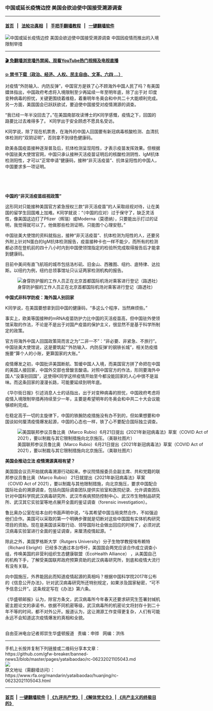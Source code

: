### 中国或延长疫情边控  美国会欲迫使中国接受溯源调查
------------------------

#### [首页](https://github.com/gfw-breaker/banned-news3/blob/master/README.md) &nbsp;&nbsp;|&nbsp;&nbsp; [法轮功真相](https://github.com/begood0513/basic/blob/master/README.md)  &nbsp;&nbsp;|&nbsp;&nbsp; [手把手翻墙教程](https://github.com/gfw-breaker/guides/wiki)  &nbsp;&nbsp;|&nbsp;&nbsp; [一键翻墙软件](https://github.com/gfw-breaker/nogfw/blob/master/README.md)  



<div id="headerimg">
 <img alt="中国或延长疫情边控  美国会欲迫使中国接受溯源调查" src="https://www.rfa.org/mandarin/yataibaodao/huanjing/rc-06232021105043.html/@@images/0692d8c6-e1fd-4810-9c25-9794c60ee70b.jpeg" title="中国或延长疫情边控  美国会欲迫使中国接受溯源调查"/>
 <span class="lead_image_caption">
  中国因疫情而推出的入境限制举措
 </span>
 <!-- zoomattribute -->
</div>

<hr/>


#### [ 🎬  免翻墙浏览墙外禁闻、观看YouTube热门视频及电视直播](https://github.com/gfw-breaker/HelloWorld)

#### [ 💥  禁书下载（政治、经济、人权、民主自由、文革、六四 ...）](https://github.com/gfw-breaker/books/blob/master/README.md)

<div id="storytext">
 <p>
 </p>
 <p>
  对疫情“外防输入、内防反弹”，中国官方是铁了心不顾海外中国人民了吗？有美国媒体指出，中国政府考虑将入境限制至少再延续一年至明年底，除了出于对
  <span>
   印度变种病毒的担忧，关键更围绕着维稳，着重明年冬奥会和中共二十大能顺利完成。另一方面，美国国会已跃跃欲试，要迫使中国接受对疫情溯源的调查。
  </span>
 </p>
 <p>
  “我已经一年半没回去了。”在美国南部攻读博士的K同学感慨，疫情之下，回国的路要比过去难得多了。 K同学出于安全顾虑不愿具名受访。
 </p>
 <p>
  K同学说，除了现在机票贵，在海外的中国人回国要有新冠病毒核酸检测、血清抗体检测的“双阴证明”，否则拿不到绿色健康码。
 </p>
 <p>
  欧美各国疫苗接种逐渐普及后，抗体检测呈现阳性，才表示疫苗发挥效果。但根据中国驻美大使馆官网，中国只承认接种灭活疫苗证明后的核酸检测阴性、IgM抗体检测阳性，才可以“正常申请”健康码，接种“非灭活疫苗”、抗体呈阳性的中国人，中国要求多一项证明。
 </p>
 <p>
  <br/>
 </p>
 <p>
  <br/>
 </p>
 <p>
  <strong>
   中国的“非灭活疫苗歧视政策”
  </strong>
 </p>
 <p>
  这形同对只能接种美国官方紧急授权三款“非灭活疫苗”的人采取歧视对待，让在美国的留学生回国难上加难。K同学就说：“（中国的应对）过于保守了，缺乏灵活性，像美国这边打了Pfizer（辉瑞）或Moderna（莫德纳），只要能出示打过的证明，我觉得就可以了。他做那些检测证明，只能图个心理安慰。”
 </p>
 <p>
  中国驻美大使馆的资料就指出，接种“非灭活疫苗”、抗体检测为阳性的人，还要另外附上针对N蛋白的IgM抗体检测报告，疫苗接种卡也一样不能少，而所有的检测都必须在登机前的四十八小时内到中国使领馆指定的检验所完成取得报告后才能拿到健康码。
 </p>
 <p>
  目前中美间有直飞航班的城市包括洛杉矶、旧金山、西雅图、纽约、底特律、达拉斯。以纽约为例，纽约总领事馆址只认证两家检测机构的报告。
 </p>
 <p>
  <figure class="image-richtext image-inline captioned" style="width:622px;">
   <img alt="身穿防护服的工作人员正在北京首都国际机场对乘客进行登记（路透社）" src="https://www.rfa.org/mandarin/yataibaodao/huanjing/rc-06232021105043.html/rc0623a.jpg/@@images/350ec3ed-3a55-4710-b4be-5c2b0d5ccabe.jpeg" title="rc0623a.jpg"/>
   <figcaption class="image-caption">
    身穿防护服的工作人员正在北京首都国际机场对乘客进行登记（路透社）
   </figcaption>
   <small>
   </small>
  </figure>
 </p>
 <p>
  <strong>
   中国式非科学防疫：海外国人别回家
  </strong>
 </p>
 <p>
  K同学说，在美国要想拿到回中国的健康码，“多这么个程序，当然麻烦些。”
 </p>
 <p>
  事实上，欧美等国接种的mRNA疫苗防护力比中国的灭活疫苗高，但中国驻外使领馆采取的作法，不论是不是出于对国产疫苗的保护主义，很显然不是基于科学所制定的政策。
 </p>
 <p>
  官方将海外中国人回国政策简而言之为“二非一不”：“非必要、非紧急、不旅行”。中国驻美大使馆说，这是要筑起“‘外防输入、内防反弹’的钢铁长城”，相关防疫措施要“算个人的小账，更算国家的大账。”
 </p>
 <p>
  疫情爆发之初，中国批评美国断航、暂缓中国人入境，而美国官方拼了命把在中国的美国人接回家，中国外交部也曾酸言酸语。对照中国官方的作法，形同要海外中国人“没事别回国”，这使得K同学这样疫情开始至今都没能回家的人心中很不是滋味。而这条回家的漫漫长路，可能要延续到明年底。
 </p>
 <p>
  《华尔街日报》引述消息人士的话指出，出于对变种病毒的担忧，中国政府考虑将疫情入境限制举措再持续至少一年，主要是希望明年的冬奥会和中共二十大会议能够顺利完成。
 </p>
 <p>
  在稳定高于一切的主旋律下，中国的铁腕防疫措施没有办不到的，但如果想要和中国谈如何厘清疫情爆发起源，中国的心态也一样，铁了心不要配合国际独立调查。
 </p>
 <p>
  <figure class="image-richtext image-inline captioned" style="width:620px;">
   <img alt="美国联邦参议员鲁比奥（Marco Rubio）6月21日提出《2021年新冠病毒法》草案（COVID Act of 2021），要以制裁与其它限制措施向北京施压。（美联社图片）" src="https://www.rfa.org/mandarin/yataibaodao/huanjing/rc-06232021105043.html/rc0623e.jpg/@@images/2cde8cbd-3f55-4903-9f19-54817d239de0.jpeg" title="rc0623e.jpg"/>
   <figcaption class="image-caption">
    美国联邦参议员鲁比奥（Marco Rubio）6月21日提出《2021年新冠病毒法》草案（COVID Act of 2021），要以制裁与其它限制措施向北京施压。（美联社图片）
   </figcaption>
   <small>
   </small>
  </figure>
 </p>
 <p>
  <strong>
   美国会推动立法
  </strong>
  <strong>
  </strong>
  <strong>
   疫情溯源真相有望？
  </strong>
 </p>
 <p>
  美国国会议员开始就病毒溯源行动起来。参议院情报委员会副主席、共和党籍的联邦参议员鲁比奥（Marco Rubio） 21日就提出《2021年新冠病毒法》草案（COVID Act of 2021），要以制裁与其他限制措施，向北京施压，要求中国配合国际社会的溯源调查，包括向国际调查团队提供实验室和医院纪录、允许调查团队针对中国科学院武汉病毒研究所、武汉市疾病预防控制中心、武汉市生物制品研究所、武汉其它实验室等地点展开全面的鉴证调查（forensic investigation）。
 </p>
 <p>
  鲁比奥办公室在给本台的书面声明中说，“与其希望中国当局突然合作，不如强迫他们合作。美国可以采取的第一个明确步骤就是切断对这些中国国有实体机构研究项目的资助。现在是美国该采取行动、领导国际社会做出回应的时候了，必须对武汉病毒实验室进行全面的鉴证调查，来厘清疫情起源。 ”
 </p>
 <p>
  除此之外，美国罗格斯大学（Rutgers University）分子生物学教授埃布赖特（Richard Ebright）已经多次通过本台呼吁，美国国会两党应该合作成立调查小组，传唤美国的非营利组织生态健康联盟（EcoHealth Alliance） ，从美国自己的机构下手，了解受美国联邦政府预算资助的武汉病毒研究所，到底和疫情大流行有没有关联。
 </p>
 <p>
  向中国施压，外界能因此而知道疫情起源的真相吗？根据中国科学院2017年公布的《信息公开办法》，针对武汉病毒研究所还特别规定，如果涉及国家秘密，“可不予信息公开”。这条规定写在《办法》第六条。
 </p>
 <p>
  《华盛顿邮报》认为，除官方条文，武汉病毒所今年春天还要求研究生签署封缄机密主题论文的承诺书，依据不同机密等级，武汉病毒所的机密论文将封存十到二十年不等的时间，都不对外公开。报道认为，这让​​溯源工作变得更复杂，人们有可能永远不会知道这次疫情爆发的真相和全貌。
 </p>
 <p>
  <br/>
  自由亚洲电台记者郑崇生华盛顿报道   责编：申铧   网编：洪伟
 </p>
</div>

<hr/>
手机上长按并复制下列链接或二维码分享本文章：<br/>
https://github.com/gfw-breaker/banned-news3/blob/master/pages/yataibaodao/rc-06232021105043.md <br/>
<a href='https://github.com/gfw-breaker/banned-news3/blob/master/pages/yataibaodao/rc-06232021105043.md'><img src='https://github.com/gfw-breaker/banned-news3/blob/master/pages/yataibaodao/rc-06232021105043.md.png'/></a> <br/>
原文地址（需翻墙访问）：https://www.rfa.org/mandarin/yataibaodao/huanjing/rc-06232021105043.html


------------------------
#### [首页](https://github.com/gfw-breaker/banned-news3/blob/master/README.md) &nbsp;|&nbsp; [一键翻墙软件](https://github.com/gfw-breaker/nogfw/blob/master/README.md) &nbsp;| [《九评共产党》](https://github.com/gfw-breaker/9ping.md/blob/master/README.md#九评之一评共产党是什么) | [《解体党文化》](https://github.com/gfw-breaker/jtdwh.md/blob/master/README.md) | [《共产主义的终极目的》](https://github.com/gfw-breaker/gczydzjmd.md/blob/master/README.md)


<img src='http://gfw-breaker.win/banned-news3/pages/yataibaodao/rc-06232021105043.md' width='0px' height='0px'/>